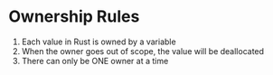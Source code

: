 # Ownership Rules

1. Each value in Rust is owned by a variable
2. When the owner goes out of scope, the value will be deallocated
3. There can only be ONE owner at a time